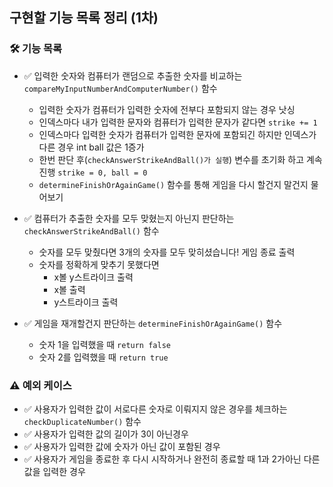 ## 구현할 기능 목록 정리 (1차)

### 🛠️ 기능 목록
- ✅ 입력한 숫자와 컴퓨터가 랜덤으로 추출한 숫자를 비교하는 ```compareMyInputNumberAndComputerNumber()``` 함수
    - 입력한 숫자가 컴퓨터가 입력한 숫자에 전부다 포함되지 않는 경우 낫싱
    - 인덱스마다 내가 입력한 문자와 컴퓨터가 입력한 문자가 같다면 ```strike += 1```
    - 인덱스마다 입력한 숫자가 컴퓨터가 입력한 문자에 포함되긴 하지만 인덱스가 다른 경우 int ball 값은 1증가
    - 한번 판단 후(```checkAnswerStrikeAndBall()가 실행```) 변수를 초기화 하고 계속 진행 ```strike = 0, ball = 0```
    - ```determineFinishOrAgainGame()``` 함수를 통해 게임을 다시 할건지 말건지 물어보기

- ✅ 컴퓨터가 추출한 숫자를 모두 맞혔는지 아닌지 판단하는 ```checkAnswerStrikeAndBall()``` 함수
    - 숫자를 모두 맞췄다면 3개의 숫자를 모두 맞히셨습니다! 게임 종료 출력
    - 숫자를 정확하게 맞추기 못했다면
      -  x볼 y스트라이크 출력
      -  x볼 출력
      -  y스트라이크 출력



- ✅ 게임을 재개할건지 판단하는 ```determineFinishOrAgainGame()``` 함수
    - 숫자 1을 입력했을 때 ```return false``` 
    - 숫자 2를 입력했을 때 ```return true```

### ⚠️ 예외 케이스
- ✅ 사용자가 입력한 값이 서로다른 숫자로 이뤄지지 않은 경우를 체크하는 ```checkDuplicateNumber()``` 함수 
- ✅ 사용자가 입력한 값의 길이가 3이 아닌경우
- ✅ 사용자가 입력한 값에 숫자가 아닌 값이 포함된 경우
- ✅ 사용자가 게임을 종료한 후 다시 시작하거나 완전히 종료할 때 1과 2가아닌 다른 값을 입력한 경우
